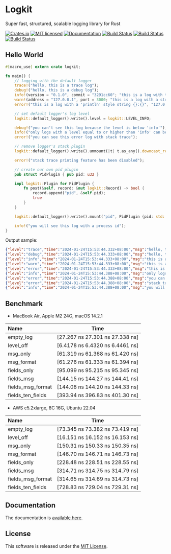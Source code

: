 Logkit
==========================

Super fast, structured, scalable logging library for Rust

[![Crates.io][crates-badge]][crates-url]
[![MIT licensed][license-badge]][license-url]
[![Documentation][document-badge]][document-url]
[![Build Status][linux-badge]][linux-url]
[![Build Status][macos-badge]][macos-url]
[![Build Status][windows-badge]][windows-url]

[crates-badge]: https://img.shields.io/crates/v/logkit.svg
[crates-url]: https://crates.io/crates/logkit
[license-badge]: https://img.shields.io/badge/license-MIT-blue.svg
[license-url]: https://github.com/chensoft/logkit?tab=MIT-1-ov-file
[document-badge]: https://docs.rs/logkit/badge.svg
[document-url]: https://docs.rs/logkit
[linux-badge]: https://github.com/chensoft/logkit/actions/workflows/linux.yml/badge.svg
[linux-url]: https://github.com/chensoft/logkit/actions/workflows/linux.yml
[macos-badge]: https://github.com/chensoft/logkit/actions/workflows/macos.yml/badge.svg
[macos-url]: https://github.com/chensoft/logkit/actions/workflows/macos.yml
[windows-badge]: https://github.com/chensoft/logkit/actions/workflows/windows.yml/badge.svg
[windows-url]: https://github.com/chensoft/logkit/actions/workflows/windows.yml

## Hello World

```rust
#[macro_use] extern crate logkit;

fn main() {
    // logging with the default logger
    trace!("hello, this is a trace log");
    debug!("hello, this is a debug log");
    info!(version = "0.1.0", commit = "3291cc60"; "this is a log with two string fields");
    warn!(address = "127.0.0.1", port = 3000; "this is a log with a string and a numeric field");
    error!("this is a log with a 'println' style string {}:{}", "127.0.0.1", 3000.0);

    // set default logger's log level
    logkit::default_logger().write().level = logkit::LEVEL_INFO;

    debug!("you can't see this log because the level is below 'info'");
    info!("only logs with a level equal to or higher than 'info' can be seen");
    error!("you can see this error log with stack trace");

    // remove logger's stack plugin
    logkit::default_logger().write().unmount(|t| t.as_any().downcast_ref::<logkit::StackPlugin>().is_some());

    error!("stack trace printing feature has been disabled");

    // create our own pid plugin
    pub struct PidPlugin { pub pid: u32 }

    impl logkit::Plugin for PidPlugin {
        fn post(&self, record: &mut logkit::Record) -> bool {
            record.append("pid", &self.pid);
            true
        }
    }

    logkit::default_logger().write().mount("pid", PidPlugin {pid: std::process::id()});

    info!("you will see this log with a process id");
}
```

Output sample:

```json
{"level":"trace","time":"2024-01-24T15:53:44.332+08:00","msg":"hello, this is a trace log"}
{"level":"debug","time":"2024-01-24T15:53:44.333+08:00","msg":"hello, this is a debug log"}
{"level":"info","time":"2024-01-24T15:53:44.333+08:00","msg":"this is a log with two string fields","version":"0.1.0","commit":"3291cc60"}
{"level":"warn","time":"2024-01-24T15:53:44.333+08:00","msg":"this is a log with a string and a numeric field","address":"127.0.0.1","port":3000}
{"level":"error","time":"2024-01-24T15:53:44.333+08:00","msg":"this is a log with a 'println' style string 127.0.0.1:3000","stack":[{"funcname":"hello_world::main::h95297a3226de826e","filename":"/logkit/examples/hello_world.rs","lineno":9}]}
{"level":"info","time":"2024-01-24T15:53:44.388+08:00","msg":"only logs with a level equal to or higher than 'info' can be seen"}
{"level":"error","time":"2024-01-24T15:53:44.388+08:00","msg":"you can see this error log with stack trace","stack":[{"funcname":"hello_world::main::h95297a3226de826e","filename":"/logkit/examples/hello_world.rs","lineno":16}]}
{"level":"error","time":"2024-01-24T15:53:44.388+08:00","msg":"stack trace printing feature has been disabled"}
{"level":"info","time":"2024-01-24T15:53:44.388+08:00","msg":"you will see this log with a process id","pid":53864}
```

## Benchmark

- MacBook Air, Apple M2 24G, macOS 14.2.1

| Name              |              Time               |
|:------------------|:-------------------------------:|
| empty_log         | [27.267 ns 27.301 ns 27.338 ns] |
| level_off         | [6.4178 ns 6.4320 ns 6.4461 ns] |
| msg_only          | [61.319 ns 61.368 ns 61.420 ns] |
| msg_format        | [61.276 ns 61.333 ns 61.394 ns] |
| fields_only       | [95.099 ns 95.215 ns 95.345 ns] |
| fields_msg        | [144.15 ns 144.27 ns 144.41 ns] |
| fields_msg_format | [144.08 ns 144.20 ns 144.33 ns] |
| fields_ten_fields | [393.94 ns 396.83 ns 401.30 ns] |

- AWS c5.2xlarge, 8C 16G, Ubuntu 22.04

| Name              |              Time               |
|:------------------|:-------------------------------:|
| empty_log         | [73.345 ns 73.382 ns 73.419 ns] |
| level_off         | [16.151 ns 16.152 ns 16.153 ns] |
| msg_only          | [150.31 ns 150.33 ns 150.35 ns] |
| msg_format        | [146.70 ns 146.71 ns 146.73 ns] |
| fields_only       | [228.48 ns 228.51 ns 228.55 ns] |
| fields_msg        | [314.71 ns 314.75 ns 314.79 ns] |
| fields_msg_format | [314.65 ns 314.69 ns 314.73 ns] |
| fields_ten_fields | [728.83 ns 729.04 ns 729.31 ns] |

## Documentation

The documentation is [available here](https://docs.rs/logkit).

## License

This software is released under the [MIT License](https://github.com/chensoft/logkit?tab=MIT-1-ov-file).
